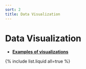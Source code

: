 ```yaml
---
sort: 2
title: Data Visualization
---
```


# Data Visualization

- [**Examples of visualizations**](../handbooks/handbook/3_chartindex.md)

{% include list.liquid all=true %}
